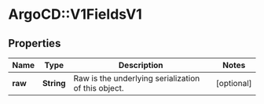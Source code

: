 # ArgoCD::V1FieldsV1

## Properties
Name | Type | Description | Notes
------------ | ------------- | ------------- | -------------
**raw** | **String** | Raw is the underlying serialization of this object. | [optional] 


